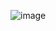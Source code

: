 ![image](https://github.com/Taller-P-D-V/.github/assets/88005088/e61738dd-5a07-4df9-b8c6-872fed8715e0)
